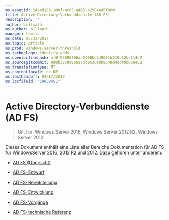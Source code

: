 ```yaml
---
ms.assetid: 24c4d183-100f-4c05-a463-e2584e45f860
title: Active Directory-Verbunddienste (AD FS)
description: ''
author: billmath
ms.author: billmath
manager: femila
ms.date: 05/31/2017
ms.topic: article
ms.prod: windows-server-threshold
ms.technology: identity-adds
ms.openlocfilehash: af0f96096f66ac0968bb349601b319d52bc114e7
ms.sourcegitcommit: 0d0b32c8986ba7db9536e0b8648d4ddf9b03e452
ms.translationtype: MT
ms.contentlocale: de-DE
ms.lasthandoff: 04/17/2019
ms.locfileid: "59859451"
---
```

# <a name="active-directory-federation-services"></a>Active Directory-Verbunddienste (AD FS)

>Gilt für: Windows Server 2016, Windows Server 2012 R2, Windows Server 2012 
  
Dieses Dokument enthält eine Liste aller Bereiche Dokumentation für AD FS für WindowsServer 2016, 2012 R2 und 2012.  Dazu gehören unter anderem:  
  
* [AD FS (Übersicht)](ad-fs/AD-FS-2016-Overview.md)

* [AD FS-Entwurf](ad-fs/AD-FS-Design.md)
  
* [AD FS-Bereitstellung](ad-fs/AD-FS-Deployment.md)  
  
* [AD FS-Entwicklung](ad-fs/AD-FS-Development.md)  
  
* [AD FS-Vorgänge](ad-fs/AD-FS-2016-Operations.md)

* [AD FS-technische Referenz](ad-fs/AD-FS-Technical-Reference.md)


